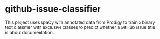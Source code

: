 # github-issue-classifier

This project uses spaCy with annotated data from Prodigy to train a binary text classifier with exclusive classes to predict whether a GitHub issue title is about documentation.
